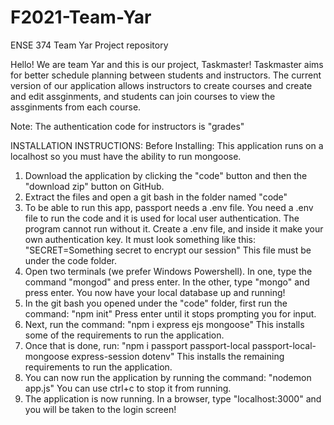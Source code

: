 # F2021-Team-Yar
ENSE 374 Team Yar Project repository 

Hello! We are team Yar and this is our project, Taskmaster!
Taskmaster aims for better schedule planning between students and instructors.
The current version of our application allows instructors to create courses and create and edit assginments, and
students can join courses to view the assginments from each course.

Note: The authentication code for instructors is "grades"

INSTALLATION INSTRUCTIONS:
Before Installing: This application runs on a localhost so you must have the ability to run mongoose.

1. Download the application by clicking the "code" button and then the "download zip" button on GitHub.
2. Extract the files and open a git bash in the folder named "code" 
3. To be able to run this app, passport needs a .env file. You need a .env file to run the code and it is used for local user authentication.
    The program cannot run without it. Create a .env file, and inside it make your own authentication key. It must look something like this:
    "SECRET=Something secret to encrypt our session"
    This file must be under the code folder.
4. Open two terminals (we prefer Windows Powershell). In one, type the command "mongod" and press enter. In the other, type "mongo" and press enter.
    You now have your local database up and running!
5. In the git bash you opened under the "code" folder, first run the command: "npm init" 
    Press enter until it stops prompting you for input.
6. Next, run the command: "npm i express ejs mongoose"
    This installs some of the requirements to run the application.
7. Once that is done, run: "npm i passport passport-local passport-local-mongoose express-session dotenv"
    This installs the remaining requirements to run the application.
8. You can now run the application by running the command: "nodemon app.js" You can use ctrl+c to stop it from running.
9. The application is now running. In a browser, type "localhost:3000" and you will be taken to the login screen!
